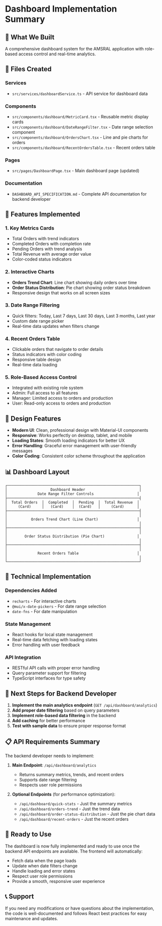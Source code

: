 # Dashboard Implementation Summary

## 🎯 What We Built

A comprehensive dashboard system for the AMSRAL application with role-based access control and real-time analytics.

## 📁 Files Created

### Services

- `src/services/dashboardService.ts` - API service for dashboard data

### Components

- `src/components/dashboard/MetricCard.tsx` - Reusable metric display cards
- `src/components/dashboard/DateRangeFilter.tsx` - Date range selection component
- `src/components/dashboard/OrdersChart.tsx` - Line and pie charts for orders
- `src/components/dashboard/RecentOrdersTable.tsx` - Recent orders table

### Pages

- `src/pages/DashboardPage.tsx` - Main dashboard page (updated)

### Documentation

- `DASHBOARD_API_SPECIFICATION.md` - Complete API documentation for backend developer

## 🚀 Features Implemented

### 1. **Key Metrics Cards**

- Total Orders with trend indicators
- Completed Orders with completion rate
- Pending Orders with trend analysis
- Total Revenue with average order value
- Color-coded status indicators

### 2. **Interactive Charts**

- **Orders Trend Chart**: Line chart showing daily orders over time
- **Order Status Distribution**: Pie chart showing order status breakdown
- Responsive design that works on all screen sizes

### 3. **Date Range Filtering**

- Quick filters: Today, Last 7 days, Last 30 days, Last 3 months, Last year
- Custom date range picker
- Real-time data updates when filters change

### 4. **Recent Orders Table**

- Clickable orders that navigate to order details
- Status indicators with color coding
- Responsive table design
- Real-time data loading

### 5. **Role-Based Access Control**

- Integrated with existing role system
- Admin: Full access to all features
- Manager: Limited access to orders and production
- User: Read-only access to orders and production

## 🎨 Design Features

- **Modern UI**: Clean, professional design with Material-UI components
- **Responsive**: Works perfectly on desktop, tablet, and mobile
- **Loading States**: Smooth loading indicators for better UX
- **Error Handling**: Graceful error management with user-friendly messages
- **Color Coding**: Consistent color scheme throughout the application

## 📊 Dashboard Layout

```
┌─────────────────────────────────────────────────────────────┐
│                    Dashboard Header                         │
│              Date Range Filter Controls                    │
├─────────────────────────────────────────────────────────────┤
│  Total Orders  │  Completed  │  Pending  │  Total Revenue  │
│     (Card)     │   (Card)    │  (Card)   │     (Card)      │
├─────────────────────────────────────────────────────────────┤
│                                                             │
│           Orders Trend Chart (Line Chart)                  │
│                                                             │
├─────────────────────────────────────────────────────────────┤
│                                                             │
│        Order Status Distribution (Pie Chart)               │
│                                                             │
├─────────────────────────────────────────────────────────────┤
│                                                             │
│              Recent Orders Table                           │
│                                                             │
└─────────────────────────────────────────────────────────────┘
```

## 🔧 Technical Implementation

### Dependencies Added

- `recharts` - For interactive charts
- `@mui/x-date-pickers` - For date range selection
- `date-fns` - For date manipulation

### State Management

- React hooks for local state management
- Real-time data fetching with loading states
- Error handling with user feedback

### API Integration

- RESTful API calls with proper error handling
- Query parameter support for filtering
- TypeScript interfaces for type safety

## 🎯 Next Steps for Backend Developer

1. **Implement the main analytics endpoint** (`GET /api/dashboard/analytics`)
2. **Add proper date filtering** based on query parameters
3. **Implement role-based data filtering** in the backend
4. **Add caching** for better performance
5. **Test with sample data** to ensure proper response format

## 📋 API Requirements Summary

The backend developer needs to implement:

1. **Main Endpoint**: `/api/dashboard/analytics`

   - Returns summary metrics, trends, and recent orders
   - Supports date range filtering
   - Respects user role permissions

2. **Optional Endpoints** (for performance optimization):
   - `/api/dashboard/quick-stats` - Just the summary metrics
   - `/api/dashboard/orders-trend` - Just the trend data
   - `/api/dashboard/order-status-distribution` - Just the pie chart data
   - `/api/dashboard/recent-orders` - Just the recent orders

## 🚀 Ready to Use

The dashboard is now fully implemented and ready to use once the backend API endpoints are available. The frontend will automatically:

- Fetch data when the page loads
- Update when date filters change
- Handle loading and error states
- Respect user role permissions
- Provide a smooth, responsive user experience

## 📞 Support

If you need any modifications or have questions about the implementation, the code is well-documented and follows React best practices for easy maintenance and updates.
